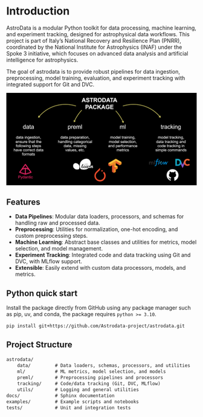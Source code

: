 # Introduction

AstroData is a modular Python toolkit for data processing, machine learning, and experiment tracking, designed for astrophysical data workflows. This project is part of Italy’s National Recovery and Resilience Plan (PNRR), coordinated by the National Institute for Astrophysics (INAF) under the Spoke 3 initiative, which focuses on advanced data analysis and artificial intelligence for astrophysics.

The goal of astrodata is to provide robust pipelines for data ingestion, preprocessing, model training, evaluation, and experiment tracking with integrated support for Git and DVC.

![astrodata_schema](_static/astrodata_schema.png) 

## Features

- **Data Pipelines**: Modular data loaders, processors, and schemas for handling raw and processed data.
- **Preprocessing**: Utilities for normalization, one-hot encoding, and custom preprocessing steps.
- **Machine Learning**: Abstract base classes and utilities for metrics, model selection, and model management.
- **Experiment Tracking**: Integrated code and data tracking using Git and DVC, with MLflow support.
- **Extensible**: Easily extend with custom data processors, models, and metrics.

## Python quick start

Install the package directly from GitHub using any package manager such as pip, uv, and conda, the package requires `python >= 3.10`.
```sh
pip install git+https://github.com/Astrodata-project/astrodata.git
```

## Project Structure

```
astrodata/
    data/         # Data loaders, schemas, processors, and utilities
    ml/           # ML metrics, model selection, and models
    preml/        # Preprocessing pipelines and processors
    tracking/     # Code/data tracking (Git, DVC, MLflow)
    utils/        # Logging and general utilities
docs/             # Sphinx documentation
examples/         # Example scripts and notebooks
tests/            # Unit and integration tests
```